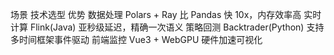 场景 技术选型 优势
数据处理 Polars + Ray 比 Pandas 快 10x，内存效率高
实时计算 Flink(Java) 亚秒级延迟，精确一次语义
策略回测 Backtrader(Python) 支持多时间框架事件驱动
前端监控 Vue3 + WebGPU 硬件加速可视化
